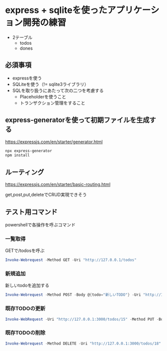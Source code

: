 # express + sqliteを使ったアプリケーション開発の練習

* 2テーブル
  * todos
  * dones

## 必須事項

* expressを使う
* SQLiteを使う（!= sqlite3ライブラリ）
* SQLを取り扱うにあたって次の二つを考慮する
  * Placeholderを使うこと
  * トランザクション管理をすること

## express-generatorを使って初期ファイルを生成する

https://expressjs.com/en/starter/generator.html

```sh
npx express-generator
npm install
```


## ルーティング

https://expressjs.com/en/starter/basic-routing.html

get,post,put,deleteでCRUD実現できそう

## テスト用コマンド

powershellで各操作を呼ぶコマンド

### 一覧取得

GETで/todosを呼ぶ

```powershell
Invoke-Webrequest -Method GET -Uri "http://127.0.0.1/todos"
```

### 新規追加

新しいtodoを追加する

```powershell
Invoke-Webrequest -Method POST -Body @{todo="新しいTODO"} -Uri "http://127.0.0.1:3000/todos"
```

### 既存TODOの更新

```powershell
Invoke-WebRequest -Uri "http://127.0.0.1:3000/todos/15" -Method PUT -Body '{"todo":"new todo"}' -ContentType "application/json"
```

### 既存TODOの削除

```powershell
Invoke-Webrequest -Method DELETE -Uri "http://127.0.0.1:3000/todos/18"
```


